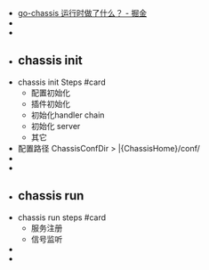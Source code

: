 - [go-chassis 运行时做了什么？ - 掘金](https://juejin.cn/post/6900457796018372616/)
-
-
- ## chassis init
- chassis init Steps #card
	- 配置初始化
	- 插件初始化
	- 初始化handler chain
	- 初始化 server
	- 其它
- 配置路径 ChassisConfDir  > |{ChassisHome}/conf/
-
-
- ## chassis run
- chassis run steps #card
	- 服务注册
	- 信号监听
-
-